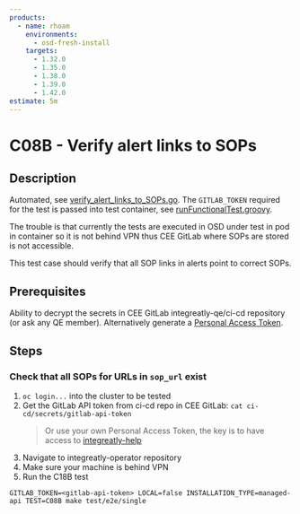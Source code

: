 ```yaml
---
products:
  - name: rhoam
    environments:
      - osd-fresh-install
    targets:
      - 1.32.0
      - 1.35.0
      - 1.38.0
      - 1.39.0
      - 1.42.0
estimate: 5m
---
```


# C08B - Verify alert links to SOPs

## Description

Automated, see [verify_alert_links_to_SOPs.go](https://github.com/integr8ly/integreatly-operator/blob/master/test/common/verify_alert_links_to_SOPs.go). The `GITLAB_TOKEN` required for the test is passed into test container, see [runFunctionalTest.groovy](https://gitlab.cee.redhat.com/integreatly-qe/ci-cd/-/blob/master/vars/runFunctionalTest.groovy#L83).

The trouble is that currently the tests are executed in OSD under test in pod in container so it is not behind VPN thus CEE GitLab where SOPs are stored is not accessible.

This test case should verify that all SOP links in alerts point to correct SOPs.

## Prerequisites

Ability to decrypt the secrets in CEE GitLab integreatly-qe/ci-cd repository (or ask any QE member). Alternatively generate a [Personal Access Token](https://gitlab.cee.redhat.com/-/profile/personal_access_tokens).

## Steps

### Check that all SOPs for URLs in `sop_url` exist

1. `oc login...` into the cluster to be tested
2. Get the GitLab API token from ci-cd repo in CEE GitLab: `cat ci-cd/secrets/gitlab-api-token`
   > Or use your own Personal Access Token, the key is to have access to [integreatly-help](https://gitlab.cee.redhat.com/rhcloudservices/integreatly-help)
3. Navigate to integreatly-operator repository
4. Make sure your machine is behind VPN
5. Run the C18B test

`GITLAB_TOKEN=<gitlab-api-token> LOCAL=false INSTALLATION_TYPE=managed-api TEST=C08B make test/e2e/single`
